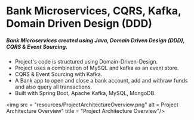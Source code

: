 #   Bank Microservices, CQRS, Kafka, Domain Driven Design (DDD)

#####  Bank Microservices created using Java, Domain Driven Design (DDD), CQRS & Event Sourcing. 

- Project's code is structured  using Domain-Driven-Design. 
- Project uses a combination of MySQL and kafka as an event store.
- CQRS & Event Sourcing with Kafka.
- A Bank app to open and close a bank account, add and withraw funds and also query all transactions.
- Built with Spring Boot, Apache Kafka, MySQL, MongoDB.


<img src = "resources/ProjectArchitectureOverview.png" alt = Project Architecture Overview" title = "Project Architecture Overview"/>


```